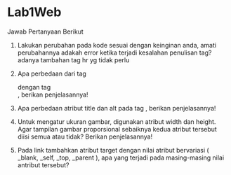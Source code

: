 # Lab1Web

Jawab Pertanyaan Berikut
1. Lakukan perubahan pada kode sesuai dengan keinginan anda, amati perubahannya adakah
error ketika terjadi kesalahan penulisan tag?
adanya tambahan tag hr yg tidak perlu

3. Apa perbedaan dari tag <p> dengan tag <br>, berikan penjelasannya!

4. Apa perbedaan atribut title dan alt pada tag <img>, berikan penjelasannya!
   
5. Untuk mengatur ukuran gambar, digunakan atribut width dan height. Agar tampilan gambar
proporsional sebaiknya kedua atribut tersebut diisi semua atau tidak? Berikan penjelasannya!

6. Pada link tambahkan atribut target dengan nilai atribut bervariasi ( _blank, _self, _top,
_parent ), apa yang terjadi pada masing-masing nilai antribut tersebut?
